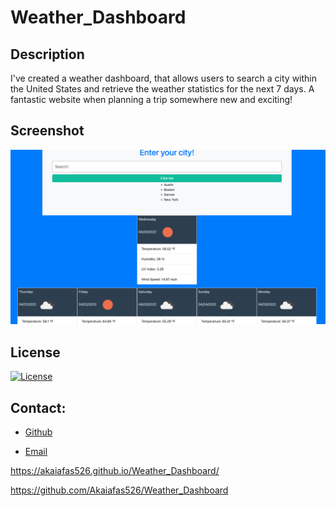 # Weather_Dashboard

## Description
I've created a weather dashboard, that allows users to search a city within the United States and retrieve the weather statistics for the next 7 days. A fantastic website when planning a trip somewhere new and exciting!


## Screenshot
![image](./assets/images/weatherdashboard.png)


## License
[![License](https://img.shields.io/badge/License-Apache_2.0-blue.svg)](https://opensource.org/licenses/Apache-2.0)


## Contact:
+ [Github](https://github.com/Akaiafas526)

+ [Email](akaiafas526@gmail.com)

https://akaiafas526.github.io/Weather_Dashboard/

https://github.com/Akaiafas526/Weather_Dashboard
